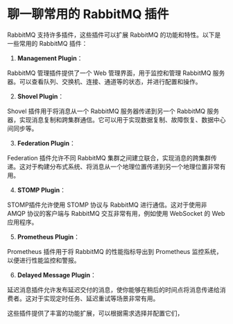 # 聊一聊常用的 RabbitMQ 插件

RabbitMQ 支持许多插件，这些插件可以扩展 RabbitMQ 的功能和特性。以下是一些常用的 RabbitMQ 插件：

1. **Management Plugin**：

RabbitMQ 管理插件提供了一个 Web 管理界面，用于监控和管理 RabbitMQ 服务器。可以查看队列、交换机、连接、通道等的状态，并进行配置和操作。

2. **Shovel Plugin**：

Shovel 插件用于将消息从一个 RabbitMQ 服务器传递到另一个 RabbitMQ 服务器，实现消息复制和跨集群通信。它可以用于实现数据复制、故障恢复、数据中心间同步等。

3. **Federation Plugin**：

Federation 插件允许不同 RabbitMQ 集群之间建立联合，实现消息的跨集群传递。这对于构建分布式系统、将消息从一个地理位置传递到另一个地理位置非常有用。

4. **STOMP Plugin**：

STOMP插件允许使用 STOMP 协议与 RabbitMQ 进行通信。这对于使用非 AMQP 协议的客户端与 RabbitMQ 交互非常有用，例如使用 WebSocket 的 Web 应用程序。

5. **Prometheus Plugin**：

Prometheus 插件用于将 RabbitMQ 的性能指标导出到 Prometheus 监控系统，以便进行性能监控和警报。

6. **Delayed Message Plugin**：

延迟消息插件允许发布延迟交付的消息，使你能够在稍后的时间点将消息传递给消费者。这对于实现定时任务、延迟重试等场景非常有用。

这些插件提供了丰富的功能扩展，可以根据需求选择并配置它们，  
